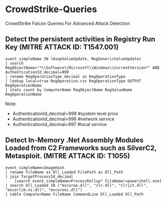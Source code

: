 # CrowdStrike-Queries
CrowdStrike Falcon Queries For Advanced Attack Detection

## Detect the persistent activities in Registry Run Key (MITRE ATTACK ID: T1547.001)

```
event_simpleName IN (AsepValueUpdate, RegGenericValueUpdate) 
| search RegObjectName="*\\Software\\Microsoft\\Windows\\CurrentVersion*" AND AuthenticationId_decimal=999
| rename RegOperationType_decimal as RegOperationType
| lookup local=true RegOperation.csv RegOperationType OUTPUT RegOperationName 
| stats count by ComputerName RegObjectName RegValueName RegOperationName
```

Note:
- AuthenticationId_decimal=999 #system level privs
- AuthenticationId_decimal=996  #network service
- AuthenticationId_decimal=997 #local service

## Detect In-Memory .Net Assembly Modules Loaded from C2 Frameworks such as SilverC2, Metasploit. (MITRE ATTACK ID: T1055)

```
event_simpleName=ImageHash
| rename FileName as Dll_Loaded FilePath as Dll_Path
| join TargetProcessId_decimal
    [search event_simpleName=ProcessRollup* FileName!=powershell.exe]
| search Dll_Loaded IN ("mscoree.dll", "clr.dll", "clrjit.dll", "mscorlib.ni.dll", "mscoreei.dll")
| table ComputerName FileName CommandLine Dll_Loaded Dll_Path
```
